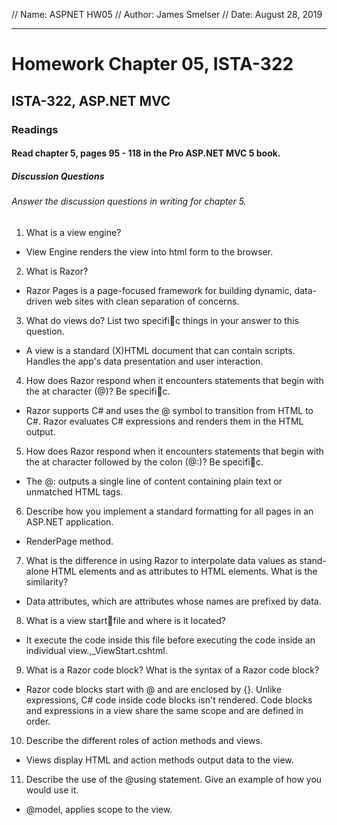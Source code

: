 // Name: ASPNET HW05
// Author: James Smelser
// Date: August 28, 2019

----------------------------------------------------------
# Homework Chapter 05, ISTA-322
## ISTA-322, ASP.NET MVC
### Readings
#### Read chapter 5, pages 95 - 118 in the Pro ASP.NET MVC 5 book.
##### Discussion Questions
###### Answer the discussion questions in writing for chapter 5.
1. What is a view engine?
- View Engine renders the view into html form to the browser.
2. What is Razor?
- Razor Pages is a page-focused framework for building dynamic, data-driven web sites with clean separation of concerns.
3. What do views do? List two specific things in your answer to this question.
- A view is a standard (X)HTML document that can contain scripts. Handles the app's data presentation and user interaction.
4. How does Razor respond when it encounters statements that begin with the at character (@)? Be
specific.
- Razor supports C# and uses the @ symbol to transition from HTML to C#. Razor evaluates C# expressions and renders them in the HTML output.
5. How does Razor respond when it encounters statements that begin with the at character followed by
the colon (@:)? Be specific.
- The @: outputs a single line of content containing plain text or unmatched HTML tags.
6. Describe how you implement a standard formatting for all pages in an ASP.NET application.
- RenderPage method.
7. What is the difference in using Razor to interpolate data values as stand-alone HTML elements and
as attributes to HTML elements. What is the similarity?
- Data attributes, which are attributes whose names are prefixed by data.
8. What is a view startfile and where is it located?
- It execute the code inside this file before executing the code inside an individual view.,_ViewStart.cshtml.
9. What is a Razor code block? What is the syntax of a Razor code block?
- Razor code blocks start with @ and are enclosed by {}. Unlike expressions, C# code inside code blocks isn't rendered. Code
blocks and expressions in a view share the same scope and are defined in order.
10. Describe the different roles of action methods and views.
- Views display HTML and action methods output data to the view.
11. Describe the use of the @using statement. Give an example of how you would use it.
- @model, applies scope to the view.

